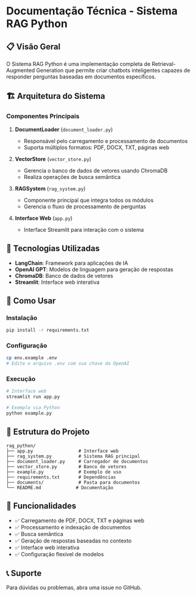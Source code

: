 # Documentação Técnica - Sistema RAG Python

## 📋 Visão Geral

O Sistema RAG Python é uma implementação completa de Retrieval-Augmented Generation que permite criar chatbots inteligentes capazes de responder perguntas baseadas em documentos específicos.

## 🏗️ Arquitetura do Sistema

### Componentes Principais

1. **DocumentLoader** (`document_loader.py`)
   - Responsável pelo carregamento e processamento de documentos
   - Suporta múltiplos formatos: PDF, DOCX, TXT, páginas web

2. **VectorStore** (`vector_store.py`)
   - Gerencia o banco de dados de vetores usando ChromaDB
   - Realiza operações de busca semântica

3. **RAGSystem** (`rag_system.py`)
   - Componente principal que integra todos os módulos
   - Gerencia o fluxo de processamento de perguntas

4. **Interface Web** (`app.py`)
   - Interface Streamlit para interação com o sistema

## 🔧 Tecnologias Utilizadas

- **LangChain**: Framework para aplicações de IA
- **OpenAI GPT**: Modelos de linguagem para geração de respostas
- **ChromaDB**: Banco de dados de vetores
- **Streamlit**: Interface web interativa

## 🚀 Como Usar

### Instalação
```bash
pip install -r requirements.txt
```

### Configuração
```bash
cp env.example .env
# Edite o arquivo .env com sua chave da OpenAI
```

### Execução
```bash
# Interface web
streamlit run app.py

# Exemplo via Python
python example.py
```

## 📁 Estrutura do Projeto

```
rag_python/
├── app.py                 # Interface web
├── rag_system.py          # Sistema RAG principal
├── document_loader.py     # Carregador de documentos
├── vector_store.py        # Banco de vetores
├── example.py             # Exemplo de uso
├── requirements.txt       # Dependências
├── documents/             # Pasta para documentos
└── README.md             # Documentação
```

## 🎯 Funcionalidades

- ✅ Carregamento de PDF, DOCX, TXT e páginas web
- ✅ Processamento e indexação de documentos
- ✅ Busca semântica
- ✅ Geração de respostas baseadas no contexto
- ✅ Interface web interativa
- ✅ Configuração flexível de modelos

## 📞 Suporte

Para dúvidas ou problemas, abra uma issue no GitHub. 
